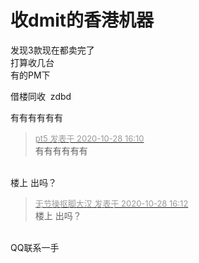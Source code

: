 # 收dmit的香港机器


发现3款现在都卖完了<br />
打算收几台 <br />
有的PM下

借楼同收&nbsp;&nbsp;zdbd

有有有有有有

<div class="quote"><blockquote><font size="2"><a href="https://www.hostloc.com/forum.php?mod=redirect&amp;goto=findpost&amp;pid=9364568&amp;ptid=759388" target="_blank"><font color="#999999">pt5 发表于 2020-10-28 16:10</font></a></font><br />
有有有有有有</blockquote></div><br />
楼上 出吗？<img src="static/image/smiley/default/lol.gif" smilieid="12" border="0" alt="" />

<div class="quote"><blockquote><font size="2"><a href="https://www.hostloc.com/forum.php?mod=redirect&amp;goto=findpost&amp;pid=9364579&amp;ptid=759388" target="_blank"><font color="#999999">无节操抠脚大汉 发表于 2020-10-28 16:12</font></a></font><br />
楼上 出吗？</blockquote></div><br />
QQ联系一手<img src="static/image/smiley/default/lol.gif" smilieid="12" border="0" alt="" />
